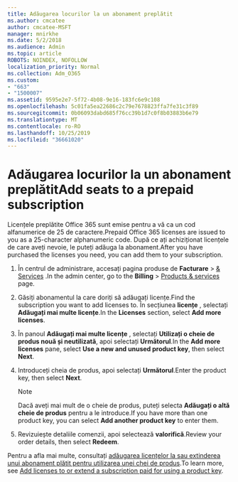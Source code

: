 ```yaml
---
title: Adăugarea locurilor la un abonament preplătit
ms.author: cmcatee
author: cmcatee-MSFT
manager: mnirkhe
ms.date: 5/2/2018
ms.audience: Admin
ms.topic: article
ROBOTS: NOINDEX, NOFOLLOW
localization_priority: Normal
ms.collection: Adm_O365
ms.custom:
- "663"
- "1500007"
ms.assetid: 9595e2e7-5f72-4b08-9e16-183fc6e9c108
ms.openlocfilehash: 5c01fa5ea22686c2c79e7678823ffa7fe31c3f89
ms.sourcegitcommit: 0b06093dabd685f76cc39b1d7c0f8b03883b6e79
ms.translationtype: MT
ms.contentlocale: ro-RO
ms.lasthandoff: 10/25/2019
ms.locfileid: "36661020"
---
```

# <a name="add-seats-to-a-prepaid-subscription"></a><span data-ttu-id="24a00-102">Adăugarea locurilor la un abonament preplătit</span><span class="sxs-lookup"><span data-stu-id="24a00-102">Add seats to a prepaid subscription</span></span>

<span data-ttu-id="24a00-103">Licențele preplătite Office 365 sunt emise pentru a vă ca un cod alfanumerice de 25 de caractere.</span><span class="sxs-lookup"><span data-stu-id="24a00-103">Prepaid Office 365 licenses are issued to you as a 25-character alphanumeric code.</span></span> <span data-ttu-id="24a00-104">După ce ați achiziționat licențele de care aveți nevoie, le puteți adăuga la abonament.</span><span class="sxs-lookup"><span data-stu-id="24a00-104">After you have purchased the licenses you need, you can add them to your subscription.</span></span> 

1. <span data-ttu-id="24a00-105">În centrul de administrare, accesați pagina produse de **Facturare** > [& Services](https://go.microsoft.com/fwlink/p/?linkid=842054) .</span><span class="sxs-lookup"><span data-stu-id="24a00-105">In the admin center, go to the **Billing** > [Products & services](https://go.microsoft.com/fwlink/p/?linkid=842054) page.</span></span>

2. <span data-ttu-id="24a00-106">Găsiți abonamentul la care doriți să adăugați licențe.</span><span class="sxs-lookup"><span data-stu-id="24a00-106">Find the subscription you want to add licenses to.</span></span> <span data-ttu-id="24a00-107">În secțiunea **licențe** , selectați **Adăugați mai multe licențe**.</span><span class="sxs-lookup"><span data-stu-id="24a00-107">In the **Licenses** section, select **Add more licenses**.</span></span>

3. <span data-ttu-id="24a00-108">În panoul **Adăugați mai multe licențe** , selectați **Utilizați o cheie de produs nouă și neutilizată**, apoi selectați **Următorul**.</span><span class="sxs-lookup"><span data-stu-id="24a00-108">In the **Add more licenses** pane, select **Use a new and unused product key**, then select **Next**.</span></span>

4. <span data-ttu-id="24a00-109">Introduceți cheia de produs, apoi selectați **Următorul**.</span><span class="sxs-lookup"><span data-stu-id="24a00-109">Enter the product key, then select **Next**.</span></span>

    > [!NOTE]
    > <span data-ttu-id="24a00-110">Dacă aveți mai mult de o cheie de produs, puteți selecta **Adăugați o altă cheie de produs** pentru a le introduce.</span><span class="sxs-lookup"><span data-stu-id="24a00-110">If you have more than one product key, you can select **Add another product key** to enter them.</span></span>

5. <span data-ttu-id="24a00-111">Revizuiește detaliile comenzii, apoi selectează **valorifică**.</span><span class="sxs-lookup"><span data-stu-id="24a00-111">Review your order details, then select **Redeem**.</span></span>

<span data-ttu-id="24a00-112">Pentru a afla mai multe, consultați [adăugarea licențelor la sau extinderea unui abonament plătit pentru utilizarea unei chei de produs](https://docs.microsoft.com/office365/admin/misc/add-licenses-using-product-key).</span><span class="sxs-lookup"><span data-stu-id="24a00-112">To learn more, see [Add licenses to or extend a subscription paid for using a product key](https://docs.microsoft.com/office365/admin/misc/add-licenses-using-product-key).</span></span>